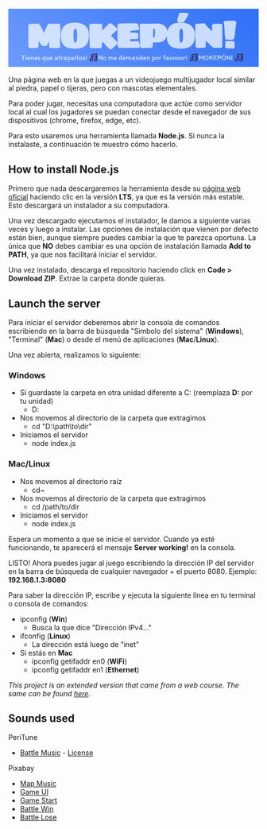 ![Mokepon!](public/assets/readme-title.PNG)

Una página web en la que juegas a un videojuego multijugador local similar al piedra, papel o tijeras, pero con mascotas elementales.

Para poder jugar, necesitas una computadora que actúe como servidor local al cual los jugadores se puedan conectar desde el navegador de sus dispositivos (chrome, firefox, edge, etc).

Para esto usaremos una herramienta llamada **Node.js**. Si nunca la instalaste, a continuación te muestro cómo hacerlo.

## How to install Node.js

Primero que nada descargaremos la herramienta desde su [página web oficial](https://nodejs.org/en) haciendo clic en la versión **LTS**, ya que es la versión más estable. Esto descargará un instalador a su computadora.

Una vez descargado ejecutamos el instalador, le damos a siguiente varias veces y luego a instalar. Las opciones de instalación que vienen por defecto están bien, aunque siempre puedes cambiar la que te parezca oportuna. La única que **NO** debes cambiar es una opción de instalación llamada **Add to PATH**, ya que nos facilitará iniciar el servidor.

Una vez instalado, descarga el repositorio haciendo click en **Code > Download ZIP**. Extrae la carpeta donde quieras.

## Launch the server

Para iniciar el servidor deberemos abrir la consola de comandos escribiendo en la barra de búsqueda "Simbolo del sistema" (**Windows**), "Terminal" (**Mac**) o desde el menú de aplicaciones (**Mac**/**Linux**).

Una vez abierta, realizamos lo siguiente:

### Windows

-  Si guardaste la carpeta en otra unidad diferente a C: (reemplaza **D:** por tu unidad)
    - D:
- Nos movemos al directorio de la carpeta que extragimos
    - cd "D:\path\to\dir"
- Iniciamos el servidor
    - node index.js

### Mac/Linux

- Nos movemos al directorio raíz
    - cd~
- Nos movemos al directorio de la carpeta que extragimos
    - cd /path/to/dir
- Iniciamos el servidor
    - node index.js

Espera un momento a que se inicie el servidor. Cuando ya esté funcionando, te aparecerá el mensaje **Server working!** en la consola.

LISTO! Ahora puedes jugar al juego escribiendo la dirección IP del servidor en la barra de búsqueda de cualquier navegador + el puerto 8080. Ejemplo: **192.168.1.3:8080**

Para saber la dirección IP, escribe y ejecuta la siguiente línea en tu terminal o consola de comandos:
- ipconfig (**Win**)
    - Busca la que dice "Dirección IPv4..."
- ifconfig (**Linux**)
    - La dirección está luego de "inet"
- Si estás en **Mac**
    - ipconfig getifaddr en0 (**WiFi**)
    - ipconfig getifaddr en1 (**Ethernet**)

*This project is an extended version that came from a web course. The same can be found [here](https://platzi.com/cursos/programacion-basica/).*

## Sounds used

<summary>PeriTune</summary>

- [Battle Music](https://soundcloud.com/sei_peridot/8bitrpg-battle) - [License](https://creativecommons.org/licenses/by/3.0/)

<summary>Pixabay</summary>

- [Map Music](https://pixabay.com/es/sound-effects/8bittownthemesong-59266/)
- [Game UI](https://pixabay.com/es/sound-effects/game-ui-sounds-14857/)
- [Game Start](https://pixabay.com/es/sound-effects/game-start-6104/)
- [Battle Win](https://pixabay.com/es/sound-effects/winsquare-6993/)
- [Battle Lose](https://pixabay.com/es/sound-effects/failure-1-89170/)